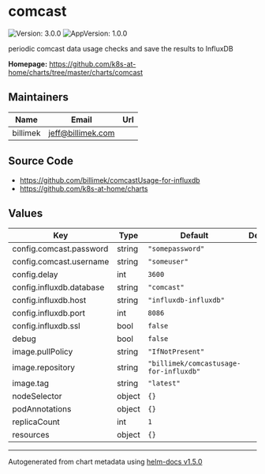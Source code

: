 # comcast

![Version: 3.0.0](https://img.shields.io/badge/Version-3.0.0-informational?style=flat-square) ![AppVersion: 1.0.0](https://img.shields.io/badge/AppVersion-1.0.0-informational?style=flat-square)

periodic comcast data usage checks and save the results to InfluxDB

**Homepage:** <https://github.com/k8s-at-home/charts/tree/master/charts/comcast>

## Maintainers

| Name | Email | Url |
| ---- | ------ | --- |
| billimek | jeff@billimek.com |  |

## Source Code

* <https://github.com/billimek/comcastUsage-for-influxdb>
* <https://github.com/k8s-at-home/charts>

## Values

| Key | Type | Default | Description |
|-----|------|---------|-------------|
| config.comcast.password | string | `"somepassword"` |  |
| config.comcast.username | string | `"someuser"` |  |
| config.delay | int | `3600` |  |
| config.influxdb.database | string | `"comcast"` |  |
| config.influxdb.host | string | `"influxdb-influxdb"` |  |
| config.influxdb.port | int | `8086` |  |
| config.influxdb.ssl | bool | `false` |  |
| debug | bool | `false` |  |
| image.pullPolicy | string | `"IfNotPresent"` |  |
| image.repository | string | `"billimek/comcastusage-for-influxdb"` |  |
| image.tag | string | `"latest"` |  |
| nodeSelector | object | `{}` |  |
| podAnnotations | object | `{}` |  |
| replicaCount | int | `1` |  |
| resources | object | `{}` |  |

----------------------------------------------
Autogenerated from chart metadata using [helm-docs v1.5.0](https://github.com/norwoodj/helm-docs/releases/v1.5.0)
